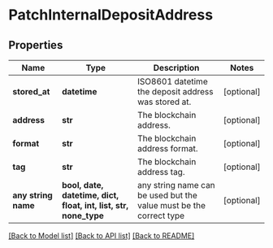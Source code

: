 # PatchInternalDepositAddress


## Properties
Name | Type | Description | Notes
------------ | ------------- | ------------- | -------------
**stored_at** | **datetime** | ISO8601 datetime the deposit address was stored at. | [optional] 
**address** | **str** | The blockchain address. | [optional] 
**format** | **str** | The blockchain address format. | [optional] 
**tag** | **str** | The blockchain address tag. | [optional] 
**any string name** | **bool, date, datetime, dict, float, int, list, str, none_type** | any string name can be used but the value must be the correct type | [optional]

[[Back to Model list]](../README.md#documentation-for-models) [[Back to API list]](../README.md#documentation-for-api-endpoints) [[Back to README]](../README.md)


